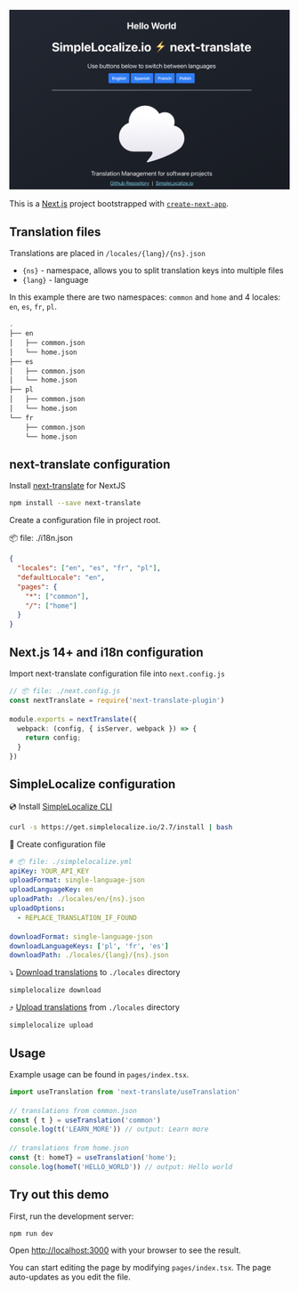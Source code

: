![next-translate + SimpleLocalize](screenshot.png)

This is a [Next.js](https://nextjs.org/) project bootstrapped with [`create-next-app`](https://github.com/vercel/next.js/tree/canary/packages/create-next-app).

## Translation files

Translations are placed in `/locales/{lang}/{ns}.json`

- `{ns}` - namespace, allows you to split translation keys into multiple files
- `{lang}` - language

In this example there are two namespaces: `common` and `home` and 4 locales: `en`, `es`, `fr`, `pl`.


```bash
.
├── en
│   ├── common.json
│   └── home.json
├── es
│   ├── common.json
│   └── home.json
├── pl
│   ├── common.json
│   └── home.json
└── fr
    ├── common.json
    └── home.json
```

## next-translate configuration

Install [next-translate](https://github.com/vinissimus/next-translate) for NextJS

```bash
npm install --save next-translate
```

Create a configuration file in project root.

📦 file: ./i18n.json
```json
{
  "locales": ["en", "es", "fr", "pl"],
  "defaultLocale": "en",
  "pages": {
    "*": ["common"],
    "/": ["home"]
  }
}

```

## Next.js 14+ and i18n configuration

Import next-translate configuration file into `next.config.js`

```typescript
// 📦 file: ./next.config.js
const nextTranslate = require('next-translate-plugin')

module.exports = nextTranslate({
  webpack: (config, { isServer, webpack }) => {
    return config;
  }
})
```

## SimpleLocalize configuration

💿 Install [SimpleLocalize CLI](https://simplelocalize.io/docs/cli/get-started/)
```bash
curl -s https://get.simplelocalize.io/2.7/install | bash
```

🧷 Create configuration file

```yaml
# 📦 file: ./simplelocalize.yml
apiKey: YOUR_API_KEY
uploadFormat: single-language-json
uploadLanguageKey: en
uploadPath: ./locales/en/{ns}.json
uploadOptions:
  - REPLACE_TRANSLATION_IF_FOUND

downloadFormat: single-language-json
downloadLanguageKeys: ['pl', 'fr', 'es']
downloadPath: ./locales/{lang}/{ns}.json
```

⤵️ [Download translations](https://simplelocalize.io/docs/cli/download-translations/) to `./locales` directory
```bash
simplelocalize download
```

⤴️ [Upload translations](https://simplelocalize.io/docs/cli/upload-translations/) from `./locales` directory
```bash
simplelocalize upload
```


## Usage

Example usage can be found in `pages/index.tsx`.

```typescript
import useTranslation from 'next-translate/useTranslation'

// translations from common.json
const { t } = useTranslation('common')
console.log(t('LEARN_MORE')) // output: Learn more

// translations from home.json
const {t: homeT} = useTranslation('home');
console.log(homeT('HELLO_WORLD')) // output: Hello world
```


## Try out this demo

First, run the development server:

```bash
npm run dev
```

Open [http://localhost:3000](http://localhost:3000) with your browser to see the result.

You can start editing the page by modifying `pages/index.tsx`. The page auto-updates as you edit the file.


